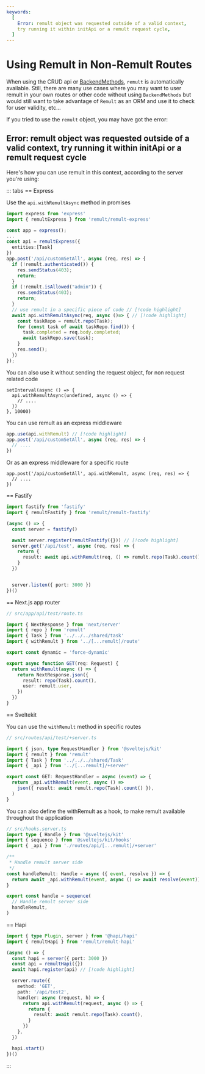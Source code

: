 ```yaml
---
keywords:
  [
    Error: remult object was requested outside of a valid context,
    try running it within initApi or a remult request cycle,
  ]
---
```


# Using Remult in Non-Remult Routes

When using the CRUD api or [BackendMethods](./backendMethods.md), `remult` is automatically available. Still, there are many use cases where you may want to user remult in your own routes or other code without using `BackendMethods` but would still want to take advantage of `Remult` as an ORM and use it to check for user validity, etc...

If you tried to use the `remult` object, you may have got the error:

## Error: remult object was requested outside of a valid context, try running it within initApi or a remult request cycle <!-- I've placed this as header for search-->

Here's how you can use remult in this context, according to the server you're using:

::: tabs
== Express

Use the `api.withRemultAsync` method in promises

```ts
import express from 'express'
import { remultExpress } from 'remult/remult-express'

const app = express();
...
const api = remultExpress({
  entities:[Task]
})
app.post('/api/customSetAll', async (req, res) => {
  if (!remult.authenticated()) {
    res.sendStatus(403);
    return;
  }
  if (!remult.isAllowed("admin")) {
    res.sendStatus(403);
    return;
  }
  // use remult in a specific piece of code // [!code highlight]
  await api.withRemultAsync(req, async ()=> { // [!code highlight]
    const taskRepo = remult.repo(Task);
    for (const task of await taskRepo.find()) {
      task.completed = req.body.completed;
      await taskRepo.save(task);
    }
    res.send();
  })
});
```

You can also use it without sending the request object, for non request related code

```ts{2}
setInterval(async () => {
  api.withRemultAsync(undefined, async () => {
    // ....
  })
}, 10000)
```

You can use remult as an express middleware

```ts
app.use(api.withRemult) // [!code highlight]
app.post('/api/customSetAll', async (req, res) => {
  // ....
})
```

Or as an express middleware for a specific route

```ts{1}
app.post('/api/customSetAll', api.withRemult, async (req, res) => {
  // ....
})
```

== Fastify

<!-- prettier-ignore-start -->
```ts 
import fastify from 'fastify'
import { remultFastify } from 'remult/remult-fastify'

(async () => {
  const server = fastify()

  await server.register(remultFastify({})) // [!code highlight]
  server.get('/api/test', async (req, res) => {
    return {
      result: await api.withRemult(req, () => remult.repo(Task).count()), // [!code highlight]
    }
  })


  server.listen({ port: 3000 })
})()
```

<!-- prettier-ignore-end -->

== Next.js app router

```ts
// src/app/api/test/route.ts

import { NextResponse } from 'next/server'
import { repo } from 'remult'
import { Task } from '../../../shared/task'
import { withRemult } from '../[...remult]/route'

export const dynamic = 'force-dynamic'

export async function GET(req: Request) {
  return withRemult(async () => {
    return NextResponse.json({
      result: repo(Task).count(),
      user: remult.user,
    })
  })
}
```

== Sveltekit

You can use the `withRemult` method in specific routes

```ts
// src/routes/api/test/+server.ts

import { json, type RequestHandler } from '@sveltejs/kit'
import { remult } from 'remult'
import { Task } from '../../../shared/Task'
import { _api } from '../[...remult]/+server'

export const GET: RequestHandler = async (event) => {
  return _api.withRemult(event, async () =>
    json({ result: await remult.repo(Task).count() }),
  )
}
```

You can also define the withRemult as a hook, to make remult available throughout the application

```ts
// src/hooks.server.ts
import type { Handle } from '@sveltejs/kit'
import { sequence } from '@sveltejs/kit/hooks'
import { _api } from './routes/api/[...remult]/+server'

/**
 * Handle remult server side
 */
const handleRemult: Handle = async ({ event, resolve }) => {
  return await _api.withRemult(event, async () => await resolve(event))
}

export const handle = sequence(
  // Handle remult server side
  handleRemult,
)
```

<!-- prettier-ignore-start -->

== Hapi
```ts 
import { type Plugin, server } from '@hapi/hapi'
import { remultHapi } from 'remult/remult-hapi'

(async () => {
  const hapi = server({ port: 3000 })
  const api = remultHapi({})
  await hapi.register(api) // [!code highlight]

  server.route({
    method: 'GET',
    path: '/api/test2',
    handler: async (request, h) => {
      return api.withRemult(request, async () => {
        return {
          result: await remult.repo(Task).count(),
        }
      })
    },
  })

  hapi.start()
})()
```
<!-- prettier-ignore-end -->

:::
